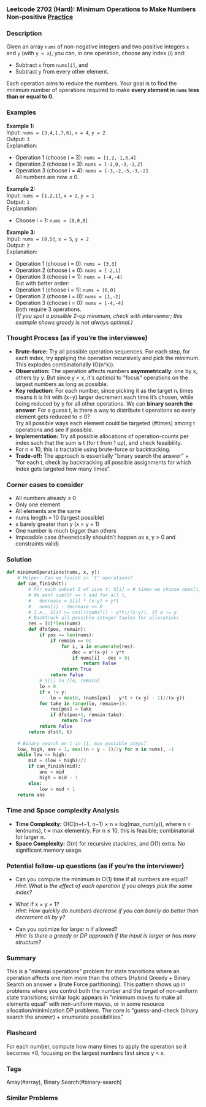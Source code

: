 ### Leetcode 2702 (Hard): Minimum Operations to Make Numbers Non-positive [Practice](https://leetcode.com/problems/minimum-operations-to-make-numbers-non-positive)

### Description  
Given an array `nums` of non-negative integers and two positive integers `x` and `y` (with `y < x`), you can, in one operation, choose any index \(i\) and:
- Subtract `x` from `nums[i]`, and
- Subtract `y` from every other element.

Each operation aims to reduce the numbers. Your goal is to find the minimum number of operations required to make **every element in `nums` less than or equal to 0**.

### Examples  

**Example 1:**  
Input: `nums = [3,4,1,7,6]`, `x = 4`, `y = 2`  
Output: `3`  
Explanation:  
- Operation 1 (choose i = 3): `nums = [1,2,-1,3,4]`  
- Operation 2 (choose i = 3): `nums = [-1,0,-3,-1,2]`  
- Operation 3 (choose i = 4): `nums = [-3,-2,-5,-3,-2]`  
All numbers are now ≤ 0.

**Example 2:**  
Input: `nums = [1,2,1]`, `x = 2`, `y = 1`  
Output: `1`  
Explanation:  
- Choose i = 1: `nums = [0,0,0]`

**Example 3:**  
Input: `nums = [8,5]`, `x = 5`, `y = 2`  
Output: `2`  
Explanation:  
- Operation 1 (choose i = 0): `nums = [3,3]`  
- Operation 2 (choose i = 0): `nums = [-2,1]`  
- Operation 3 (choose i = 1): `nums = [-4,-4]`  
But with better order:  
- Operation 1 (choose i = 1): `nums = [6,0]`  
- Operation 2 (choose i = 0): `nums = [1,-2]`  
- Operation 3 (choose i = 0): `nums = [-4,-4]`  
Both require 3 operations.  
*(If you spot a possible 2-op minimum, check with interviewer; this example shows greedy is not always optimal.)*

### Thought Process (as if you’re the interviewee)  
- **Brute-force:** Try all possible operation sequences. For each step, for each index, try applying the operation recursively and pick the minimum. This explodes combinatorially (O(n^k)).
- **Observation:** The operation affects numbers **asymmetrically**: one by x, others by y. But since y < x, it's *optimal* to "focus" operations on the largest numbers as long as possible.
- **Key reduction:** For each number, since picking it as the target nᵢ times means it is hit with (x−y) larger decrement each time it’s chosen, while being reduced by y for all other operations. We can **binary search the answer**: For a guess t, is there a way to distribute t operations so every element gets reduced to ≤ 0?  
  Try all possible ways each element could be targeted (#times) among t operations and see if possible.
- **Implementation:** Try all possible allocations of operation-counts per index such that the sum is t (for t from 1 up), and check feasibility. 
- For n ≤ 10, this is tractable using brute-force or backtracking.
- **Trade-off:** The approach is essentially "binary search the answer" + "for each t, check by backtracking all possible assignments for which index gets targeted how many times".

### Corner cases to consider  
- All numbers already ≤ 0  
- Only one element  
- All elements are the same  
- nums length = 10 (largest possible)  
- x barely greater than y (x = y + 1)  
- One number is much bigger than others  
- Impossible case (theoretically shouldn't happen as x, y > 0 and constraints valid)  

### Solution

```python
def minimumOperations(nums, x, y):
    # Helper: Can we finish in 't' operations?
    def can_finish(t):
        # For each subset S of size t: S[i] = # times we choose nums[i] as "main"
        # We want sum(S) == t and for all i,
        #   decrease = S[i] * (x-y) + y*t
        #   nums[i] - decrease <= 0
        # I.e., S[i] >= ceil((nums[i] - y*t)/(x-y)), if x != y
        # Backtrack all possible integer tuples for allocation!
        res = [0]*len(nums)
        def dfs(pos, remain):
            if pos == len(nums):
                if remain == 0:
                    for i, a in enumerate(res):
                        dec = a*(x-y) + y*t
                        if nums[i] - dec > 0:
                            return False
                    return True
                return False
            # S[i] in [lo, remain]
            lo = 0
            if x != y:
                lo = max(0, (nums[pos] - y*t + (x-y) - 1)//(x-y))
            for take in range(lo, remain+1):
                res[pos] = take
                if dfs(pos+1, remain-take):
                    return True
            return False
        return dfs(0, t)
    
    # Binary search on t in [1, max possible steps]
    low, high, ans = 1, max((n + y - 1)//y for n in nums), -1
    while low <= high:
        mid = (low + high)//2
        if can_finish(mid):
            ans = mid
            high = mid - 1
        else:
            low = mid + 1
    return ans
```

### Time and Space complexity Analysis  

- **Time Complexity:** O(C(n+t−1, n−1) × n × log(max_num/y)), where n = len(nums), t ≈ max element/y. For n ≤ 10, this is feasible; combinatorial for larger n.
- **Space Complexity:** O(n) for recursive stack/res, and O(1) extra. No significant memory usage.

### Potential follow-up questions (as if you’re the interviewer)  

- Can you compute the minimum in O(1) time if all numbers are equal?  
  *Hint: What is the effect of each operation if you always pick the same index?*

- What if x = y + 1?  
  *Hint: How quickly do numbers decrease if you can barely do better than decrement all by y?*

- Can you optimize for larger n if allowed?  
  *Hint: Is there a greedy or DP approach if the input is larger or has more structure?*

### Summary
This is a "minimal operations" problem for state transitions where an operation affects one item more than the others (Hybrid Greedy + Binary Search on answer + Brute Force partitioning). This pattern shows up in problems where you control both the number and the *target* of non-uniform state transitions; similar logic appears in "minimum moves to make all elements equal" with non-uniform moves, or in some resource allocation/minimization DP problems. The core is "guess-and-check (binary search the answer) + enumerate possibilities."


### Flashcard
For each number, compute how many times to apply the operation so it becomes ≤0, focusing on the largest numbers first since y < x.

### Tags
Array(#array), Binary Search(#binary-search)

### Similar Problems
